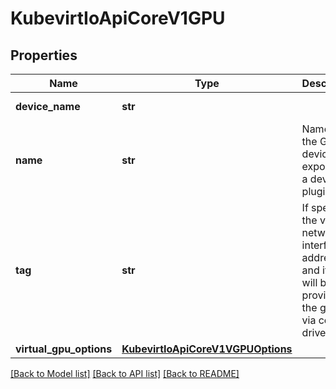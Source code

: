 # KubevirtIoApiCoreV1GPU

## Properties
Name | Type | Description | Notes
------------ | ------------- | ------------- | -------------
**device_name** | **str** |  | [default to '']
**name** | **str** | Name of the GPU device as exposed by a device plugin | [default to '']
**tag** | **str** | If specified, the virtual network interface address and its tag will be provided to the guest via config drive | [optional] 
**virtual_gpu_options** | [**KubevirtIoApiCoreV1VGPUOptions**](KubevirtIoApiCoreV1VGPUOptions.md) |  | [optional] 

[[Back to Model list]](../README.md#documentation-for-models) [[Back to API list]](../README.md#documentation-for-api-endpoints) [[Back to README]](../README.md)


